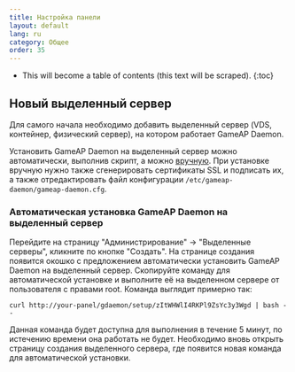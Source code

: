 ```yaml
---
title: Настройка панели
layout: default
lang: ru
category: Общее
order: 35
---
```


* This will become a table of contents (this text will be scraped).
{:toc}

## Новый выделенный сервер

Для самого начала необходимо добавить выделенный сервер (VDS, контейнер, физический сервер), на котором работает GameAP Daemon.

Установить GameAP Daemon на выделенный сервер можно автоматически, выполнив скрипт, а можно [вручную](/ru/gameap_daemon.html). При установке вручную нужно также сгенерировать сертификаты SSL и подписать их, а также отредактировать файл конфигурации `/etc/gameap-daemon/gameap-daemon.cfg`.

### Автоматическая установка GameAP Daemon на выделенный сервер

Перейдите на страницу "Администрирование" -> "Выделенные серверы", кликните по кнопке "Создать".
На странице создания появится окошко с предложением автоматически установить GameAP Daemon на выделенный сервер. Скопируйте команду для автоматической установке и выполните её на выделенном сервере от пользователя с правами root. Команда выглядит примерно так:
```
curl http://your-panel/gdaemon/setup/zItWHWlI4RKPl9ZsYc3y3Wgd | bash --
```
Данная команда будет доступна для выполнения в течение 5 минут, по истечению времени она работать не будет. Необходимо вновь открыть страницу создания выделенного сервера, где появится новая команда для автоматической установки.
